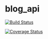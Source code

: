 # blog_api
[![Build Status](https://travis-ci.org/LostLite/blog_api.svg?branch=master)](https://travis-ci.org/LostLite/blog_api)

[![Coverage Status](https://coveralls.io/repos/github/LostLite/blog_api/badge.svg?branch=master)](https://coveralls.io/github/LostLite/blog_api?branch=master)
